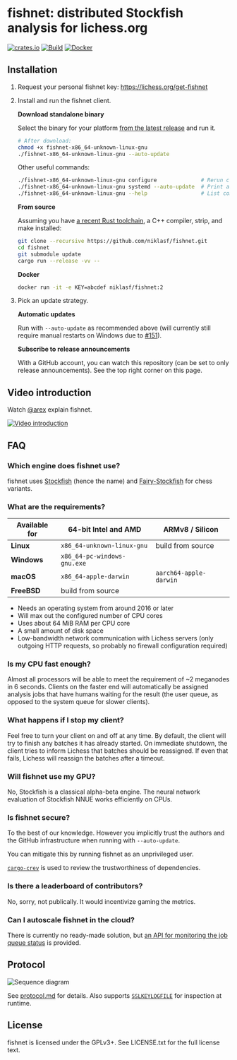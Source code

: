 # fishnet: distributed Stockfish analysis for lichess.org

[![crates.io](https://img.shields.io/crates/v/fishnet.svg)](https://crates.io/crates/fishnet)
[![Build](https://github.com/niklasf/fishnet/workflows/Build/badge.svg)](https://github.com/niklasf/fishnet/actions?query=workflow%3ABuild)
[![Docker](https://img.shields.io/docker/cloud/build/niklasf/fishnet)](https://hub.docker.com/r/niklasf/fishnet)

## Installation

1. Request your personal fishnet key: https://lichess.org/get-fishnet

2. Install and run the fishnet client.

   **Download standalone binary**

   Select the binary for your platform
   [from the latest release](https://github.com/niklasf/fishnet/releases)
   and run it.

   ```sh
   # After download:
   chmod +x fishnet-x86_64-unknown-linux-gnu
   ./fishnet-x86_64-unknown-linux-gnu --auto-update
   ```

   Other useful commands:

   ```sh
   ./fishnet-x86_64-unknown-linux-gnu configure              # Rerun config dialog
   ./fishnet-x86_64-unknown-linux-gnu systemd --auto-update  # Print a .service file
   ./fishnet-x86_64-unknown-linux-gnu --help                 # List commands and options
   ```

   **From source**

   Assuming you have [a recent Rust toolchain](https://rustup.rs/), a C++ compiler, strip, and make installed:

   ```sh
   git clone --recursive https://github.com/niklasf/fishnet.git
   cd fishnet
   git submodule update
   cargo run --release -vv --
   ```

   **Docker**

   ```sh
   docker run -it -e KEY=abcdef niklasf/fishnet:2
   ```

3. Pick an update strategy.

   **Automatic updates**

   Run with `--auto-update` as recommended above (will currently still require
   manual restarts on Windows
   due to [#151](https://github.com/niklasf/fishnet/issues/151)).

   **Subscribe to release announcements**

   With a GitHub account, you can watch this repository (can be set to only
   release announcements). See the top right corner on this page.

## Video introduction

Watch [@arex](https://lichess.org/@/arex) explain fishnet.

[![Video introduction](https://img.youtube.com/vi/C2SjcVbRfp0/0.jpg)](https://youtu.be/C2SjcVbRfp0)

## FAQ

### Which engine does fishnet use?

fishnet uses [Stockfish](https://github.com/official-stockfish/Stockfish)
(hence the name) and [Fairy-Stockfish](https://github.com/ianfab/Fairy-Stockfish)
for chess variants.

### What are the requirements?

| Available for | 64-bit Intel and AMD        | ARMv8 / Silicon             |
| ------------- | --------------------------- | --------------------------- |
| **Linux**     | `x86_64-unknown-linux-gnu`  | build from source           |
| **Windows**   | `x86_64-pc-windows-gnu.exe` |                             |
| **macOS**     | `x86_64-apple-darwin`       | `aarch64-apple-darwin`      |
| **FreeBSD**   | build from source           |                             |

- Needs an operating system from around 2016 or later
- Will max out the configured number of CPU cores
- Uses about 64 MiB RAM per CPU core
- A small amount of disk space
- Low-bandwidth network communication with Lichess servers
  (only outgoing HTTP requests, so probably no firewall configuration
  required)

### Is my CPU fast enough?

Almost all processors will be able to meet the requirement of ~2 meganodes in
6 seconds. Clients on the faster end will automatically be assigned
analysis jobs that have humans waiting for the result (the user queue, as
opposed to the system queue for slower clients).

### What happens if I stop my client?

Feel free to turn your client on and off at any time. By default, the client
will try to finish any batches it has already started. On immediate shutdown,
the client tries to inform Lichess that batches should be reassigned.
If even that fails, Lichess will reassign the batches after a timeout.

### Will fishnet use my GPU?

No, Stockfish is a classical alpha-beta engine. The neural network evaluation
of Stockfish NNUE works efficiently on CPUs.

### Is fishnet secure?

To the best of our knowledge. However you implicitly trust the authors and the
GitHub infrastructure when running with `--auto-update`.

You can mitigate this by running fishnet as an unprivileged user.

[`cargo-crev`](https://github.com/crev-dev/cargo-crev) is used to review the
trustworthiness of dependencies.

### Is there a leaderboard of contributors?

No, sorry, not publically. It would incentivize gaming the metrics.

### Can I autoscale fishnet in the cloud?

There is currently no ready-made solution, but
[an API for monitoring the job queue status](https://github.com/niklasf/fishnet/blob/master/doc/protocol.md#status)
is provided.

## Protocol

![Sequence diagram](https://raw.githubusercontent.com/niklasf/fishnet/master/doc/sequence-diagram.png)

See [protocol.md](https://github.com/niklasf/fishnet/blob/master/doc/protocol.md) for details.
Also supports [`SSLKEYLOGFILE`](https://developer.mozilla.org/en-US/docs/Mozilla/Projects/NSS/Key_Log_Format) for inspection at runtime.

## License

fishnet is licensed under the GPLv3+. See LICENSE.txt for the full
license text.

